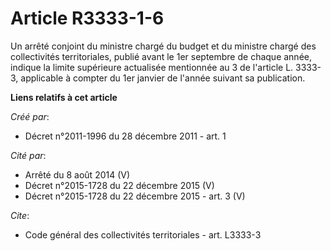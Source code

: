 # Article R3333-1-6

Un arrêté conjoint du ministre chargé du budget et du ministre chargé des collectivités territoriales, publié avant le 1er
septembre de chaque année, indique la limite supérieure actualisée mentionnée au 3 de l'article L. 3333-3, applicable à
compter du 1er janvier de l'année suivant sa publication.

**Liens relatifs à cet article**

_Créé par_:

  - Décret n°2011-1996 du 28 décembre 2011 - art. 1

_Cité par_:

  - Arrêté du 8 août 2014 (V)
  - Décret n°2015-1728 du 22 décembre 2015 (V)
  - Décret n°2015-1728 du 22 décembre 2015 - art. 3 (V)

_Cite_:

  - Code général des collectivités territoriales - art. L3333-3
